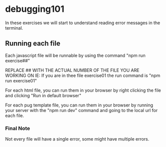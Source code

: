 # debugging101

In these exercises we will start to understand reading error messages in the terminal.

## Running each file

Each javascript file will be runnable by using the command "npm run exercise##"

REPLACE ## WITH THE ACTUAL NUMBER OF THE FILE YOU ARE WORKING ON
IE: If you are in thee file exercise01 the run command is "npm run exercise01"

For each html file, you can run them in your browser by right clicking the file and clicking "Run in default browser"

For each pug template file, you can run them in your browser by running your server with the "npm run dev" command and going to the local url for each file.

### Final Note
Not every file will have a single error, some might have multiple errors.